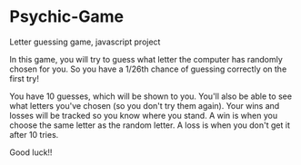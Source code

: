 # Psychic-Game
Letter guessing game, javascript project

In this game, you will try to guess what letter the computer has randomly chosen for you.  So you have a 1/26th chance of guessing correctly on the first try!  

You have 10 guesses, which will be shown to you.  You'll also be able to see what letters you've chosen (so you don't try them again).  Your wins and losses will be tracked so you know where you stand.  A win is when you choose the same letter as the random letter.  A loss is when you don't get it after 10 tries.

Good luck!!
